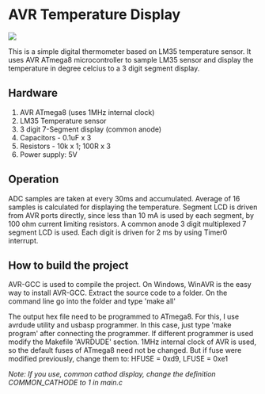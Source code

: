# AVR Temperature Display

<img src="https://github.com/visakhanc/Temperature_Display/blob/master/pic/picture.jpg">

This is a simple digital thermometer based on LM35 temperature sensor. It uses AVR ATmega8 microcontroller to sample LM35 sensor and display the temperature in degree celcius to a 3 digit segment display.


## Hardware

1. AVR ATmega8 (uses 1MHz internal clock)
2. LM35 Temperature sensor
3. 3 digit 7-Segment display (common anode)
4. Capacitors - 0.1uF x 3
5. Resistors - 10k x 1; 100R x 3
6. Power supply: 5V


## Operation

ADC samples are taken at every 30ms and accumulated. Average of 16 samples is calculated for displaying the temperature. Segment LCD is driven from AVR ports directly, since less than 10 mA is used by each segment, by 100 ohm current limiting resistors. A common anode 3 digit multiplexed 7 segment LCD is used. Each digit is driven for 2 ms by using Timer0 interrupt.


## How to build the project

AVR-GCC is used to compile the project. On Windows, WinAVR is the easy way to install AVR-GCC.
Extract the source code to a folder. On the command line go into the folder and type 'make all'

The output hex file need to be programmed to ATmega8. For this, I use avrdude utility and usbasp programmer. In this case, just type 'make program' after connecting the programmer. If different programmer is used modify the Makefile 'AVRDUDE' section. 
1MHz internal clock of AVR is used, so the default fuses of ATmega8 need not be changed. But if fuse were modified previously, change them to: HFUSE = 0xd9, LFUSE = 0xe1

*Note: If you use, common cathod display, change the definition COMMON_CATHODE to 1 in main.c*
